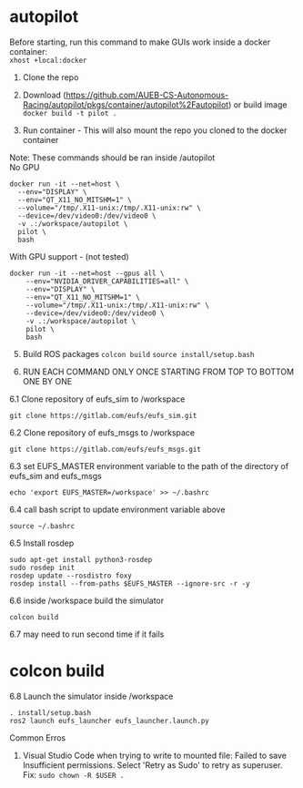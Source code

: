 # autopilot

Before starting, run this command to make GUIs work inside a docker container:  
```xhost +local:docker```

1. Clone the repo

3. Download (https://github.com/AUEB-CS-Autonomous-Racing/autopilot/pkgs/container/autopilot%2Fautopilot) or build image
  ```docker build -t pilot .```

4. Run container - This will also mount the repo you cloned to the docker container

Note: These commands should be ran inside /autopilot  
  No GPU
  ```
  docker run -it --net=host \
    --env="DISPLAY" \
    --env="QT_X11_NO_MITSHM=1" \
    --volume="/tmp/.X11-unix:/tmp/.X11-unix:rw" \
    --device=/dev/video0:/dev/video0 \
    -v .:/workspace/autopilot \
    pilot \
    bash
  ```

With GPU support - (not tested)
  ```
  docker run -it --net=host --gpus all \
      --env="NVIDIA_DRIVER_CAPABILITIES=all" \
      --env="DISPLAY" \
      --env="QT_X11_NO_MITSHM=1" \
      --volume="/tmp/.X11-unix:/tmp/.X11-unix:rw" \
      --device=/dev/video0:/dev/video0 \
      -v .:/workspace/autopilot \
      pilot \
      bash
  ```

5. Build ROS packages
   ```colcon build```
   ```source install/setup.bash```
   
6. RUN EACH COMMAND ONLY ONCE STARTING FROM TOP TO BOTTOM ONE BY ONE

  6.1 Clone repository of eufs_sim to /workspace
```
git clone https://gitlab.com/eufs/eufs_sim.git
```
  6.2 Clone repository of eufs_msgs to /workspace
```
git clone https://gitlab.com/eufs/eufs_msgs.git
```
  6.3 set EUFS_MASTER environment variable to the path of the directory of eufs_sim and eufs_msgs
```
echo 'export EUFS_MASTER=/workspace' >> ~/.bashrc
```
  6.4 call bash script to update environment variable above
```
source ~/.bashrc
```

  6.5 Install rosdep
```
sudo apt-get install python3-rosdep
sudo rosdep init
rosdep update --rosdistro foxy
rosdep install --from-paths $EUFS_MASTER --ignore-src -r -y
```
  6.6 inside /workspace build the simulator
```
colcon build
```
  6.7 may need to run second time if it fails
# colcon build 

  6.8 Launch the simulator inside /workspace
```
. install/setup.bash
ros2 launch eufs_launcher eufs_launcher.launch.py
```
Common Erros
1. Visual Studio Code when trying to write to mounted file:
  Failed to save Insufficient permissions. Select 'Retry as Sudo' to retry as superuser.
  Fix:
  ```sudo chown -R $USER .```

